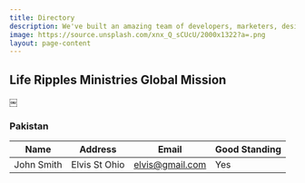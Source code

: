 ```yaml
---
title: Directory
description: We've built an amazing team of developers, marketers, designers and sales people.
image: https://source.unsplash.com/xnx_Q_sCUcU/2000x1322?a=.png
layout: page-content
---
```


## Life Ripples Ministries Global Mission
￼
### Pakistan
Name | Address | Email | Good Standing
--- | --- | --- | ---
John Smith | Elvis St Ohio | elvis@gmail.com | Yes
